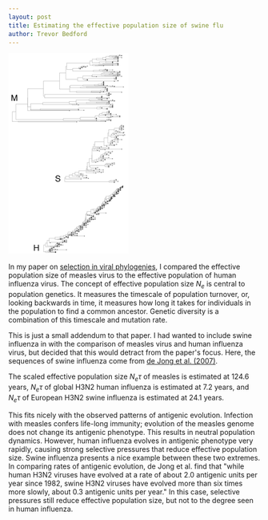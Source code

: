```yaml
---
layout: post
title: Estimating the effective population size of swine flu
author: Trevor Bedford
---
```


![](images/measles_swine_human.png)

In my paper on [selection in viral phylogenies](/tree_topology/), I compared the effective population size of measles virus to the effective population of human influenza virus.  The concept of effective population size <i>N<sub>e</sub></i> is central to population genetics.  It measures the timescale of population turnover, or, looking backwards in time, it measures how long it takes for individuals in the population to find a common ancestor.  Genetic diversity is a combination of this timescale and mutation rate.  

This is just a small addendum to that paper.  I had wanted to include swine influenza in with the comparison of measles virus and human influenza virus, but decided that this would detract from the paper's focus.  Here, the sequences of swine influenza come from [de Jong et al. (2007)](http://jvi.asm.org/cgi/content/short/81/8/4315).

The scaled effective population size <i>N<sub>e</sub>&tau;</i> of measles is estimated at 124.6 years, <i>N<sub>e</sub>&tau;</i> of global H3N2 human influenza is estimated at 7.2 years, and <i>N<sub>e</sub>&tau;</i> of European H3N2 swine influenza is estimated at 24.1 years.

This fits nicely with the observed patterns of antigenic evolution.  Infection with measles confers life-long immunity; evolution of the measles genome does not change its antigenic phenotype.  This results in neutral population dynamics.  However, human influenza evolves in antigenic phenotype very rapidly, causing strong selective pressures that reduce effective population size.  Swine influenza presents a nice example between these two extremes.  In comparing rates of antigenic evolution, de Jong et al. find that "while human H3N2 viruses have evolved at a rate of about 2.0 antigenic units per year since 1982, swine H3N2 viruses have evolved more than six times more slowly, about 0.3 antigenic units per year."  In this case, selective pressures still reduce effective population size, but not to the degree seen in human influenza.

